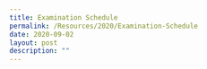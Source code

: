 ```yaml
---
title: Examination Schedule
permalink: /Resources/2020/Examination-Schedule
date: 2020-09-02
layout: post
description: ""
---
```

